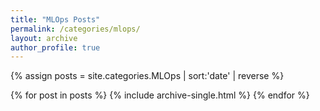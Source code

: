 ```yaml
---
title: "MLOps Posts"
permalink: /categories/mlops/
layout: archive
author_profile: true
---
```


{% assign posts = site.categories.MLOps | sort:'date' | reverse %}

{% for post in posts %}
    {% include archive-single.html %}
{% endfor %}
